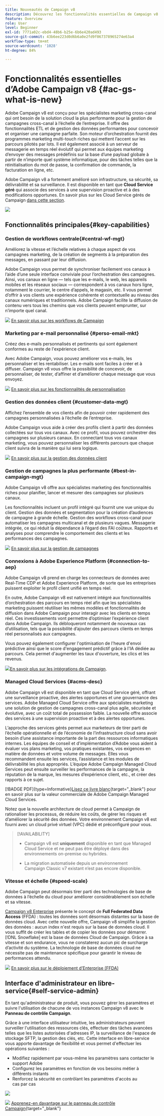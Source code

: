 ```yaml
---
title: Nouveautés de Campaign v8
description: Découvrez les fonctionnalités essentielles de Campaign v8
feature: Overview
role: User
level: Beginner
exl-id: 7771a02c-ebd4-48b6-b25e-6b6e420ad493
source-git-commit: 43b6ee223d0d6b6a0e2fd9f067378965274e63a4
workflow-type: tm+mt
source-wordcount: '1028'
ht-degree: 84%

---
```


# Fonctionnalités essentielles d’Adobe Campaign v8 {#ac-gs-what-is-new}

Adobe Campaign v8 est conçu pour les spécialistes marketing cross-canal qui ont besoin de la solution cloud la plus performante pour la gestion de campagnes cross-canal à l’échelle de l’entreprise. Il offre des fonctionnalités ETL et de gestion des données performantes pour concevoir et organiser une campagne parfaite. Son moteur d’orchestration fournit des programmes marketing multi-touch riches qui mettent l’accent sur les parcours pilotés par lots. Il est également associé à un serveur de messagerie en temps réel évolutif qui permet aux équipes marketing d’envoyer des messages prédéfinis sur la base d’une payload globale à partir de n’importe quel système informatique, pour des tâches telles que la réinitialisation du mot de passe, la confirmation de commande, la facturation en ligne, etc.

Adobe Campaign v8 a fortement amélioré son infrastructure, sa sécurité, sa délivrabilité et sa surveillance. Il est disponible en tant que **Cloud Service géré** qui associe des services à une supervision proactive et à des modifications opportunes. En savoir plus sur les Cloud Service gérés de Campaign [dans cette section](#acms-desc).

![](assets/home-page.png)

## Fonctionnalités principales{#key-capabilities}

### Gestion de workflows centrale{#central-wf-mgt}

Améliorez la vitesse et l’échelle relatives à chaque aspect de vos campagnes marketing, de la création de segments à la préparation des messages, en passant par leur diffusion.

Adobe Campaign vous permet de synchroniser facilement vos canaux à l’aide d’une seule interface conviviale pour l’orchestration des campagnes. Ainsi, vos canaux en ligne — tels que les e-mails, le web, les appareils mobiles et les réseaux sociaux — correspondent à vos canaux hors ligne, notamment le courrier, le centre d’appels, le magasin, etc. Il vous permet d’offrir à vos clients une expérience cohérente et contextuelle au niveau des canaux numériques et traditionnels. Adobe Campaign facilite la diffusion de contenu vers tous les chemins que vos clients peuvent emprunter, sur n’importe quel canal.

![](../assets/do-not-localize/glass.png) [En savoir plus sur les workflows de Campaign](../config/workflows.md)

### Marketing par e-mail personnalisé {#perso-email-mkt}

Créez des e-mails personnalisés et pertinents qui sont également conformes au reste de l&#39;expérience client.

Avec Adobe Campaign, vous pouvez améliorer vos e-mails, les personnaliser et les rentabiliser. Les e-mails sont faciles à créer et à diffuser. Campaign v8 vous offre la possibilité de concevoir, de personnaliser, de tester, d’affiner et d’améliorer chaque message que vous envoyez.

![](../assets/do-not-localize/glass.png) [En savoir plus sur les fonctionnalités de personnalisation](create-message.md)

### Gestion des données client {#customer-data-mgt}

Affichez l’ensemble de vos clients afin de pouvoir créer rapidement des campagnes personnalisées à l’échelle de l’entreprise.

Adobe Campaign vous aide à créer des profils client à partir des données collectées sur tous vos canaux. Avec ce profil, vous pouvez orchestrer des campagnes sur plusieurs canaux. En connectant tous vos canaux marketing, vous pouvez personnaliser les différents parcours que chaque client suivra de la manière qui lui sera logique.

![](../assets/do-not-localize/glass.png) [En savoir plus sur la gestion des données client](audiences.md)

### Gestion de campagnes la plus performante {#best-in-campaign-mgt}

Adobe Campaign v8 offre aux spécialistes marketing des fonctionnalités riches pour planifier, lancer et mesurer des campagnes sur plusieurs canaux.

Les fonctionnalités incluent un profil intégré qui fournit une vue unique du client. Gestion des données et segmentation pour la création d’audiences de campagne à grande échelle. Gestion des workflows cross-canal pour automatiser les campagnes multicanal et de plusieurs vagues. Messagerie intégrée, ce qui réduit la dépendance à l’égard des FAI coûteux. Rapports et analyses pour comprendre le comportement des clients et les performances des campagnes.

![](../assets/do-not-localize/glass.png) [En savoir plus sur la gestion de campagnes](campaigns.md)


### Connexions à Adobe Experience Platform {#connection-to-aep}

Adobe Campaign v8 prend en charge les connecteurs de données avec Real-Time CDP et Adobe Experience Platform, de sorte que les entreprises puissent exploiter le profil client unifié en temps réel.

En outre, Adobe Campaign v8 est nativement intégré aux fonctionnalités d’orchestration des parcours en temps réel afin que les spécialistes marketing puissent réutiliser les mêmes modèles et fonctionnalités de diffusion dans Adobe Campaign pour interagir avec les clients en temps réel. Ces investissements vont permettre d’optimiser l’expérience client dans Adobe Campaign. Ils débloqueront notamment de nouveaux cas d’utilisation, tels que la possibilité d’ajouter des parcours clients en temps réel personnalisés aux campagnes.

Vous pouvez également configurer l&#39;optimisation de l&#39;heure d&#39;envoi prédictive ainsi que le score d&#39;engagement prédictif grâce à l&#39;IA dédiée au parcours. Cela permet d&#39;augmenter les taux d&#39;ouverture, les clics et les revenus.

[ ![](../assets/do-not-localize/glass.png)En savoir plus sur les intégrations de Campaign](../connect/integration.md).


### Managed Cloud Services {#acms-desc}

Adobe Campaign v8 est disponible en tant que Cloud Service géré, offrant une surveillance proactive, des alertes opportunes et une gouvernance des services. Adobe Managed Cloud Service offre aux spécialistes marketing une solution de gestion de campagnes cross-canal plus agile, sécurisée et évolutive, avec un coût total de possession faible. La nouvelle offre associe des services à une supervision proactive et à des alertes opportunes.

L’approche des services gérés permet aux marketeurs de tirer parti de l’échelle opérationnelle et de l’économie de l’infrastructure cloud sans avoir besoin d’une assistance importante de la part des ressources informatiques internes. Les équipes de conseil et d’implémentation d’Adobe vous aident à évaluer vos plans marketing, vos pratiques existantes, vos exigences en matière de données et votre volume de messages. Elles vous recommandent ensuite les services, l’assistance et les modules de délivrabilité les plus appropriés. L’équipe Adobe Campaign Managed Cloud Services peut ensuite surveiller les performances de la campagne, la réputation de la marque, les mesures d’expérience client, etc., et créer des rapports à ce sujet.

[!BADGE PDF]{type=Informative}[Lisez ce livre blanc](assets/do-not-localize/IDC-Report-BusinessValueOfAdobeCampaign.pdf){target="_blank"} pour en savoir plus sur la valeur commerciale de Adobe Campaign Managed Cloud Services.

Notez que la nouvelle architecture de cloud permet à Campaign de rationaliser les processus, de réduire les coûts, de gérer les risques et d’améliorer la sécurité des données. Votre environnement Campaign v8 est fourni avec un cloud privé virtuel (VPC) dédié et préconfiguré pour vous.


>[!AVAILABILITY]
>
>* Campaign v8 est **uniquement** disponible en tant que Managed Cloud Service et ne peut pas être déployé dans des environnements on-premise ou hybrides.
>
>* La migration automatisée depuis un environnement Campaign Classic v7 existant n’est pas encore disponible.


### Vitesse et échelle {#speed-scale}

Adobe Campaign peut désormais tirer parti des technologies de base de données à l’échelle du cloud pour améliorer considérablement son échelle et sa vitesse.

[Campaign v8 Enterprise](../architecture/enterprise-deployment.md) présente le concept de **Full Federated Data Access** (FFDA) : toutes les données sont désormais distantes sur la base de données cloud. Avec cette nouvelle offre, Campaign v8 simplifie la gestion des données : aucun index n&#39;est requis sur la base de données cloud. Il vous suffit de créer les tables et de copier les données pour démarrer. [!DNL Snowflake] est la base de données Cloud de Campaign. Grâce à sa vitesse et son endurance, vous ne constaterez aucun pic de surcharge d’activité du système. La technologie de base de données cloud ne nécessite pas de maintenance spécifique pour garantir le niveau de performances attendu.

![](../assets/do-not-localize/glass.png) [En savoir plus sur le déploiement d’Enterprise (FFDA)](../architecture/enterprise-deployment.md)


## Interface d&#39;administrateur en libre-service{#self-service-admin}

En tant qu&#39;administrateur de produit, vous pouvez gérer les paramètres et suivre l&#39;utilisation de chacune de vos instances Campaign v8 avec le **Panneau de contrôle Campaign**.

Grâce à une interface utilisateur intuitive, les administrateurs peuvent surveiller l&#39;utilisation des ressources clés, effectuer des tâches avancées telles que les listes autorisées d&#39;adresses IP, la surveillance de l&#39;espace de stockage SFTP, la gestion des clés, etc. Cette interface en libre-service vous apporte davantage de flexibilité et vous permet d&#39;effectuer les opérations suivantes :

* Modifiez rapidement par vous-même les paramètres sans contacter le support Adobe
* Configurez les paramètres en fonction de vos besoins métier à différents instants
* Renforcez la sécurité en contrôlant les paramètres d&#39;accès au cas par cas

![](assets/subdomain1.png)

![](../assets/do-not-localize/glass.png) [Apprenez-en davantage sur le panneau de contrôle Campaign](https://experienceleague.adobe.com/docs/control-panel/using/discover-control-panel/key-features.html?lang=fr){target="_blank"}


